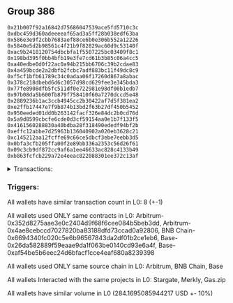 ## Group 386

```0x91bab6714580278c0b37abdb991648fb4495ddf9
0x21b007f92a16842d75686047539ace5fd5710c3c
0xdbc459d360adeeeeaf65ad3a5ff28b038edf63ba
0x586e3e9f2cbb7683aef88ce6b0e306b552a12226
0x5840e5d2b98561c4f21b9f82829ac60d9c53140f
0xac9b2418120754dbcbfa1f5507225bc03409f8c1
0x198bd395f0bb4bfb19e3fe7cd61b3b85c06a4cc5
0xa40edbe0d0f22ac0a94b215bb6706c39b2cdae83
0x4a459bcde2a2dbfb2fcbc7adf883bc11f49dc8c9
0xf5cf1bfb61789c34c0adaa06f17260d867a8abac
0x378c218dbebd6d6c3057d98cd629fee3e345bda3
0x77fe8908dfb5fc511df0e722981e98df00b1edb7
0x97b08da5b600fb879f758410f60a7270dccd5e48
0x2889236b1ac3ccb4945cc2b30422af7d5f381ea2
0xe2ffb17447e7f9b874b13bd2f63b27df450b5452
0x950eeded01dd0b263142facf326e84dc2b0cd76d
0x5a9d8599cbcfe6cde0d3cf59154aa0e1b7f133f5
0x4161560288830a40bdba28f318490ededf94bf2b
0xeffc12abbe7d25963b136040902a020eb3628c21
0xc145212aa12fcffe69c66ce5dbcf3ebe7eebb3d5
0x0bfa3cfb205ffa00f2e89bb336a2353c56d26f61
0x09c3cb9df872cc9af6a1ee46633ac828c4133b49
0xb863fcfcb229a72e4eeac822088301ee372c13af
```
<details>
<summary>Transactions:</summary>

Hashes: 

Wallet: 0x91bab6714580278c0b37abdb991648fb4495ddf9

       Hash: 0x58832a56ce68f852b25e17a4b8466b9feb8853e51accc1f6e67523d8e5a4e85b
         - source chain: Arbitrum
         - destination chain: Base
         - project: Stargate
         - contract: 0x352d8275aae3e0c2404d9f68f6cee084b5beb3dd
         - value USD: 31.249923883
       Hash: 0xae174502614528297550e8f524f02d7b73c3278237a2f92cd999cd95b5bb6da6
         - source chain: Arbitrum
         - destination chain: Aptos
         - project: Merkly
         - contract: 0x4ae8cebccd7027820ba83188dfd73ccad0a92806
       Hash: 0xdb9c2a4eba66384ce4ea30b7696145de92006ead72d2ec14da8b69c4d6feb47e
         - source chain: Arbitrum
         - destination chain: BNB Chain
         - project: Stargate
         - contract: 0x352d8275aae3e0c2404d9f68f6cee084b5beb3dd
         - value USD: 19.173250862
       Hash: 0xa9f2210dbc1980b4c963022a56c65f724d903611b06e5a70ab304b52ab7e3008
         - source chain: BNB Chain
         - destination chain: Arbitrum
         - project: Stargate
         - contract: 0x6694340fc020c5e6b96567843da2df01b2ce1eb6
         - value USD: 15.626566753
       Hash: 0xdb842c9bb0669633385c3cb3fc62efa8e4f76633979aeafaa957084629202cd8
         - source chain: Base
         - destination chain: Metis
         - project: Gas.zip
         - contract: 0x26da582889f59eaae9da1f063be0140cd93e6a4f
         - value USD: 3.555968317e-06
       Hash: 0xd5e5b45b784544cb6d2bb7a3ba1a61a9dc49f9d4df29d74eaf6258cd935adaef
         - source chain: Base
         - destination chain: Optimism
         - project: Stargate
         - contract: 0xaf54be5b6eec24d6bfacf1cce4eaf680a8239398
         - value USD: 175.361786083
       Hash: 0x00294712e4bf651fb8e04e67f9443048f503415f634b7683d310d8dd33b5d402
         - source chain: Base
         - destination chain: Zora
         - project: Gas.zip
         - contract: 0x26da582889f59eaae9da1f063be0140cd93e6a4f
         - value USD: 9.977545339e-05
       Hash: 0xb73bac9e0ea9c1938ab65ced3d351991b3e8aab52572219606759ecc12850196
         - source chain: Base
         - destination chain: Optimism
         - project: Stargate
         - contract: 0xaf54be5b6eec24d6bfacf1cce4eaf680a8239398
         - value USD: 42.757877682
Wallet: 0x21b007f92a16842d75686047539ace5fd5710c3c

       Hash:0x9eb78f16685fd05f9f7cdf052c1b6d231d5d516411c367daab200b234607971d
         - source chain: Arbitrum
         - destination chain: Base
         - project: Stargate
         - contract: 0x352d8275aae3e0c2404d9f68f6cee084b5beb3dd
         - value USD: 30.97131842
       Hash:0xe1361306d6d1d9eaceceec3379e8f2a2aac6f642ec192f312128d437b4e38fec
         - source chain: Arbitrum
         - destination chain: Aptos
         - project: Merkly
         - contract: 0x4ae8cebccd7027820ba83188dfd73ccad0a92806
       Hash:0xd3f827a56b98992a686db89ec2022c35c346bda2be01c06cdd523c3e8378f3ff
         - source chain: Arbitrum
         - destination chain: BNB Chain
         - project: Stargate
         - contract: 0x352d8275aae3e0c2404d9f68f6cee084b5beb3dd
         - value USD: 19.583712745
       Hash:0x03e423ca8355bace59a3f83cb89e2d067e61a4a30f67739c39183617d4cfd85e
         - source chain: BNB Chain
         - destination chain: Arbitrum
         - project: Stargate
         - contract: 0x6694340fc020c5e6b96567843da2df01b2ce1eb6
         - value USD: 15.876352649
       Hash:0xd028ab08ade9c8d857020b031393f448212b73b44c0f2ee5c3300481b220a286
         - source chain: Base
         - destination chain: Arbitrum
         - project: Gas.zip
         - contract: 0x26da582889f59eaae9da1f063be0140cd93e6a4f
         - value USD: 0.0001526049775
       Hash:0xf7d5583f2cd41d47ff47faac3f011b45efc82af767f8762b36c8609f0fec6a41
         - source chain: Base
         - destination chain: Optimism
         - project: Stargate
         - contract: 0xaf54be5b6eec24d6bfacf1cce4eaf680a8239398
         - value USD: 174.096521757
       Hash:0xf6ba23680545dddac16b1e8fe5ec2f7eb5e19afade6dd44030edcb995050bc4d
         - source chain: Base
         - destination chain: Linea
         - project: Gas.zip
         - contract: 0x26da582889f59eaae9da1f063be0140cd93e6a4f
         - value USD: 0.0001556898853
       Hash:0xf2fabbaaf923c230a0c9767030ab5929c3c57d8e4ddfbe705a715bd275683c57
         - source chain: Base
         - destination chain: Optimism
         - project: Stargate
         - contract: 0xaf54be5b6eec24d6bfacf1cce4eaf680a8239398
         - value USD: 49.613028361
Wallet: 0xdbc459d360adeeeeaf65ad3a5ff28b038edf63ba

       Hash:0x58622c4ab77f23c1db26b30b9802970a6899dd61de767fa5ab44631028cb5f33
         - source chain: Arbitrum
         - destination chain: Base
         - project: Stargate
         - contract: 0x352d8275aae3e0c2404d9f68f6cee084b5beb3dd
         - value USD: 32.318728746
       Hash:0xec16c1f67d26983c6214c6d94a7d51586f39966d6b41bac8d70a06e55d6dd657
         - source chain: Arbitrum
         - destination chain: Aptos
         - project: Merkly
         - contract: 0x4ae8cebccd7027820ba83188dfd73ccad0a92806
       Hash:0xff1b01cc341074b28c0b216709a4a4b0845bf8dc4b3896f685601b9ef3efc7b2
         - source chain: Arbitrum
         - destination chain: BNB Chain
         - project: Stargate
         - contract: 0x352d8275aae3e0c2404d9f68f6cee084b5beb3dd
         - value USD: 20.399239841
       Hash:0x7f17cffa61e523b594edec3a91e436aa450e814d7e838f4f832730ffea2e3021
         - source chain: BNB Chain
         - destination chain: Arbitrum
         - project: Stargate
         - contract: 0x6694340fc020c5e6b96567843da2df01b2ce1eb6
         - value USD: 16.628328465
       Hash:0xe1ce0686f827cdd89d4d2bcc82547cc49c099252e2e365160caf21d27af2c608
         - source chain: Base
         - destination chain: Arbitrum
         - project: Gas.zip
         - contract: 0x26da582889f59eaae9da1f063be0140cd93e6a4f
         - value USD: 0.0001598390735
       Hash:0xee723c48ef13a6ae32f7ab186e25a7888a62a7ae5a7939584073ef72ab3462dc
         - source chain: Base
         - destination chain: Optimism
         - project: Stargate
         - contract: 0xaf54be5b6eec24d6bfacf1cce4eaf680a8239398
         - value USD: 166.327751253
       Hash:0xf076651825c1af7c2ca4363896c6daac9256e8b799922f04c8e255a03b5c36af
         - source chain: Base
         - destination chain: Base
         - project: Gas.zip
         - contract: 0x26da582889f59eaae9da1f063be0140cd93e6a4f
         - value USD: 0.0001143231942
       Hash:0x50e76e89bde09695ee1fc511d50de48a80213f3838ca3357ffb09f5b4c636ce4
         - source chain: Base
         - destination chain: Optimism
         - project: Stargate
         - contract: 0xaf54be5b6eec24d6bfacf1cce4eaf680a8239398
         - value USD: 58.255072831
Wallet: 0x586e3e9f2cbb7683aef88ce6b0e306b552a12226

       Hash:0x9e9f35f7c3ed98380ccbabb5ce983aba4528574324f67aba8df6149f618629fa
         - source chain: Arbitrum
         - destination chain: Base
         - project: Stargate
         - contract: 0x352d8275aae3e0c2404d9f68f6cee084b5beb3dd
         - value USD: 31.985359322
       Hash:0xef12570c622d82a2901e34d5e42bd76bfb80f742da1938b25520c94b1c952bbe
         - source chain: Arbitrum
         - destination chain: Aptos
         - project: Merkly
         - contract: 0x4ae8cebccd7027820ba83188dfd73ccad0a92806
       Hash:0x026246235f175d64813653a3e1920563b64c2d97756c343ae2524e179cd33727
         - source chain: Arbitrum
         - destination chain: BNB Chain
         - project: Stargate
         - contract: 0x352d8275aae3e0c2404d9f68f6cee084b5beb3dd
         - value USD: 18.135958213
       Hash:0x93291c8d2b8831207cc00a15afb2690f7aca1d86afe81b07354d8a7ec8a4fd37
         - source chain: BNB Chain
         - destination chain: Arbitrum
         - project: Stargate
         - contract: 0x6694340fc020c5e6b96567843da2df01b2ce1eb6
         - value USD: 14.487244972
       Hash:0x7065635c968516f79698a9cab21b50530e8c838fc7eb0264a9a857c561501742
         - source chain: Base
         - destination chain: Zora
         - project: Gas.zip
         - contract: 0x26da582889f59eaae9da1f063be0140cd93e6a4f
         - value USD: 2.785181381e-05
       Hash:0xcd3e2239a585d94c44795cf0bf1dcad69409737fa910037b9c3b4bdc47d819ed
         - source chain: Base
         - destination chain: Optimism
         - project: Stargate
         - contract: 0xaf54be5b6eec24d6bfacf1cce4eaf680a8239398
         - value USD: 171.766179748
       Hash:0x86531a15ae9068e0a72b5622286f6cb8a378600a566aef24565e127d4716f109
         - source chain: Base
         - destination chain: Kava
         - project: Gas.zip
         - contract: 0x26da582889f59eaae9da1f063be0140cd93e6a4f
         - value USD: 2.212988718e-08
       Hash:0x4323d48d3d2befe5c4f1030f93b80cc3110b64f85aa8248b52322da55adf7e0d
         - source chain: Base
         - destination chain: Optimism
         - project: Stargate
         - contract: 0xaf54be5b6eec24d6bfacf1cce4eaf680a8239398
         - value USD: 46.262560527
Wallet: 0x5840e5d2b98561c4f21b9f82829ac60d9c53140f

       Hash:0x0efe9559ec1fc733ba70bd185af4b76d6b28cd6117400df90a0acf6a0377eb35
         - source chain: Arbitrum
         - destination chain: Base
         - project: Stargate
         - contract: 0x352d8275aae3e0c2404d9f68f6cee084b5beb3dd
         - value USD: 30.712114912
       Hash:0x59553f662dac2f16eccd21df57f37c1f9a9f3c8de742936d39c7b99c047520e6
         - source chain: Arbitrum
         - destination chain: Aptos
         - project: Merkly
         - contract: 0x4ae8cebccd7027820ba83188dfd73ccad0a92806
       Hash:0x60cd09f8531902832def5d456e625cfb35d38c21cdd421a96d6f8d8f1b6d77a6
         - source chain: Arbitrum
         - destination chain: BNB Chain
         - project: Stargate
         - contract: 0x352d8275aae3e0c2404d9f68f6cee084b5beb3dd
         - value USD: 16.100315952
       Hash:0x50f6f5753e3744e9f927855d702176e5e765b49b36475e605e22042679d8af3e
         - source chain: BNB Chain
         - destination chain: Arbitrum
         - project: Stargate
         - contract: 0x6694340fc020c5e6b96567843da2df01b2ce1eb6
         - value USD: 12.587402036
       Hash:0x9de3f9428bf8fc4af45ba0135cff0f8dd995c672afba1a0f96705b856b4ee5e6
         - source chain: Base
         - destination chain: Metis
         - project: Gas.zip
         - contract: 0x26da582889f59eaae9da1f063be0140cd93e6a4f
         - value USD: 3.305102174e-06
       Hash:0xd8887b7f22bf1213aaa889e93f47e91e3f1e789397726bbcd375de5dfe061f97
         - source chain: Base
         - destination chain: Optimism
         - project: Stargate
         - contract: 0xaf54be5b6eec24d6bfacf1cce4eaf680a8239398
         - value USD: 183.241350868
       Hash:0xdbd298604fd562417aefac5f695b145ff07c9e9a25354241cb37bc97c5e9254e
         - source chain: Base
         - destination chain: Base
         - project: Gas.zip
         - contract: 0x26da582889f59eaae9da1f063be0140cd93e6a4f
         - value USD: 0.0001403969051
       Hash:0xb2c97f95a669a259985c3dc314a008c81a4b6fd7a2703237ee54124abb2c917a
         - source chain: Base
         - destination chain: Optimism
         - project: Stargate
         - contract: 0xaf54be5b6eec24d6bfacf1cce4eaf680a8239398
         - value USD: 46.297737194
Wallet: 0xac9b2418120754dbcbfa1f5507225bc03409f8c1

       Hash:0xba9bd6a9235e469041fc8ad3ce51fc1fb3839443e64f43c2125fc95b1ca956ad
         - source chain: Arbitrum
         - destination chain: Base
         - project: Stargate
         - contract: 0x352d8275aae3e0c2404d9f68f6cee084b5beb3dd
         - value USD: 32.603628645
       Hash:0x0ab41500af56131d1741fb22c82199b9eaa0577e122ef155ab101153749d9b2d
         - source chain: Arbitrum
         - destination chain: Aptos
         - project: Merkly
         - contract: 0x4ae8cebccd7027820ba83188dfd73ccad0a92806
       Hash:0x518f0381dfe37d83eb5265c3f6f248b9f9c11fe960bf56ec9722646bfd2c4989
         - source chain: Arbitrum
         - destination chain: BNB Chain
         - project: Stargate
         - contract: 0x352d8275aae3e0c2404d9f68f6cee084b5beb3dd
         - value USD: 18.023014299
       Hash:0x063eedb000b096e75d2e15e48f5a49103e7cb447a8e16501caa8b5ad3c93f286
         - source chain: BNB Chain
         - destination chain: Arbitrum
         - project: Stargate
         - contract: 0x6694340fc020c5e6b96567843da2df01b2ce1eb6
         - value USD: 14.420211801
       Hash:0x314076d64bd550b2e8d3b21a9643faec90f4fb4f542f2a9870290712186015c2
         - source chain: Base
         - destination chain: Zora
         - project: Gas.zip
         - contract: 0x26da582889f59eaae9da1f063be0140cd93e6a4f
         - value USD: 0.000132382078
       Hash:0x9696b205642c6c58ee07df500a179c0d9d1f0e691e9fd653aed4045baaa96d8d
         - source chain: Base
         - destination chain: Optimism
         - project: Stargate
         - contract: 0xaf54be5b6eec24d6bfacf1cce4eaf680a8239398
         - value USD: 173.799500322
       Hash:0x3ba0baeaebcfb975ce28c07d2a3760aefc764184a65ac999223116db1de68cce
         - source chain: Base
         - destination chain: Zora
         - project: Gas.zip
         - contract: 0x26da582889f59eaae9da1f063be0140cd93e6a4f
         - value USD: 0.0001647395998
       Hash:0x9b0d5a3979cef691dc99b705c109741b7619c6e70c6b41432e6ba8ef0b2017f0
         - source chain: Base
         - destination chain: Optimism
         - project: Stargate
         - contract: 0xaf54be5b6eec24d6bfacf1cce4eaf680a8239398
         - value USD: 49.613740542
Wallet: 0x198bd395f0bb4bfb19e3fe7cd61b3b85c06a4cc5

       Hash:0xa0241fdb6d01a99a09cddac4cd2cdb0be17a85d9c54d5ca11f5ea3bb868974b1
         - source chain: Arbitrum
         - destination chain: Base
         - project: Stargate
         - contract: 0x352d8275aae3e0c2404d9f68f6cee084b5beb3dd
         - value USD: 31.102676488
       Hash:0xba16ffd528108fa45bd2d382a44b82f6efb2b61757f9dd586bf341dd74a0b6ed
         - source chain: Arbitrum
         - destination chain: Aptos
         - project: Merkly
         - contract: 0x4ae8cebccd7027820ba83188dfd73ccad0a92806
       Hash:0x10ae87050a915f11cdd8f3f2cef0cbc681dbf48f6b23a1e700f587a0cb9bb82e
         - source chain: Arbitrum
         - destination chain: BNB Chain
         - project: Stargate
         - contract: 0x352d8275aae3e0c2404d9f68f6cee084b5beb3dd
         - value USD: 14.165775944
       Hash:0xab7126a376cd0d3276cebecb1eb3b846e45ffd819b40c7baa93add93e48bbfde
         - source chain: BNB Chain
         - destination chain: Arbitrum
         - project: Stargate
         - contract: 0x6694340fc020c5e6b96567843da2df01b2ce1eb6
         - value USD: 10.814627203
       Hash:0x38e51d65b8e145fe5eb6f3173d3b48c9106afe38358d61deb51b13445d36646b
         - source chain: Base
         - destination chain: Linea
         - project: Gas.zip
         - contract: 0x26da582889f59eaae9da1f063be0140cd93e6a4f
         - value USD: 0.000129287432
       Hash:0x342f7c76839eb7c76b00aa3d21ee27e204bb23a24986381d20bb549b982536cb
         - source chain: Base
         - destination chain: Optimism
         - project: Stargate
         - contract: 0xaf54be5b6eec24d6bfacf1cce4eaf680a8239398
         - value USD: 173.980886617
       Hash:0x5d79ec57dab65b891b5d30045885b8b4bf5ed24b862bdf31fd1e4b4f2a08bccd
         - source chain: Base
         - destination chain: Zora
         - project: Gas.zip
         - contract: 0x26da582889f59eaae9da1f063be0140cd93e6a4f
         - value USD: 8.888586926e-05
       Hash:0x7543a808be4ef79cba2a60b1969475b6b5cba5b07a00e91d9216f11a3c49b6dc
         - source chain: Base
         - destination chain: Optimism
         - project: Stargate
         - contract: 0xaf54be5b6eec24d6bfacf1cce4eaf680a8239398
         - value USD: 49.747423093
Wallet: 0xa40edbe0d0f22ac0a94b215bb6706c39b2cdae83

       Hash:0x8dabbb2eff0e5020a6da36dbd388e5f1bea5bbf23bd0bc947dd9516c540bf36b
         - source chain: Arbitrum
         - destination chain: Base
         - project: Stargate
         - contract: 0x352d8275aae3e0c2404d9f68f6cee084b5beb3dd
         - value USD: 32.699907602
       Hash:0xc3a7d4475681e5a68295610022eac81825a135ff6625c855b26ff94dd42e2b30
         - source chain: Arbitrum
         - destination chain: Aptos
         - project: Merkly
         - contract: 0x4ae8cebccd7027820ba83188dfd73ccad0a92806
       Hash:0x850ebfe1751da785ad0c037e5349ba1d4691094e57780ec4399e554c29c80766
         - source chain: Arbitrum
         - destination chain: BNB Chain
         - project: Stargate
         - contract: 0x352d8275aae3e0c2404d9f68f6cee084b5beb3dd
         - value USD: 20.597171026
       Hash:0x6a54a9e0c11d1032abe477b2c881bfa1c599e3a58ab4e11380033087f668558a
         - source chain: BNB Chain
         - destination chain: Base
         - project: Stargate
         - contract: 0x6694340fc020c5e6b96567843da2df01b2ce1eb6
         - value USD: 17.024037629
       Hash:0x3bc7e93ee7884bb35282617e161f2efc23a90374311b02eedac806f2554c0165
         - source chain: Base
         - destination chain: Linea
         - project: Gas.zip
         - contract: 0x26da582889f59eaae9da1f063be0140cd93e6a4f
         - value USD: 8.368709283e-05
       Hash:0x5a198c365daae4006dd86bdb614fc67eeecf47e177c5794771babbfb1661a620
         - source chain: Base
         - destination chain: Optimism
         - project: Stargate
         - contract: 0xaf54be5b6eec24d6bfacf1cce4eaf680a8239398
         - value USD: 169.503591877
       Hash:0x17230d335d189158e21d6d0f0bb312dd08debb07b90e2be1217b07d7dd9ffc50
         - source chain: Base
         - destination chain: Base
         - project: Gas.zip
         - contract: 0x26da582889f59eaae9da1f063be0140cd93e6a4f
         - value USD: 0.0001420168964
       Hash:0x168d9d17b0b0da4bdf1e988743d4937f647020b81e61c605e8dabbf378a8c4a1
         - source chain: Base
         - destination chain: Optimism
         - project: Stargate
         - contract: 0xaf54be5b6eec24d6bfacf1cce4eaf680a8239398
         - value USD: 49.659499333
Wallet: 0x4a459bcde2a2dbfb2fcbc7adf883bc11f49dc8c9

       Hash:0x0309d33a015eb64494a0a211848370e94f01f574d3be8e87f2b80aa4b5691889
         - source chain: Arbitrum
         - destination chain: Base
         - project: Stargate
         - contract: 0x352d8275aae3e0c2404d9f68f6cee084b5beb3dd
         - value USD: 32.402725299
       Hash:0x6e4306c664396e8dda9687b59919b522ca46a2cefb14d9e3c96c4aa791fbf598
         - source chain: Arbitrum
         - destination chain: Aptos
         - project: Merkly
         - contract: 0x4ae8cebccd7027820ba83188dfd73ccad0a92806
       Hash:0xdb5cafa2a88e4047186b0947188bfe1339c19244f892d0f26396f29ed809a757
         - source chain: Arbitrum
         - destination chain: BNB Chain
         - project: Stargate
         - contract: 0x352d8275aae3e0c2404d9f68f6cee084b5beb3dd
         - value USD: 13.898112204
       Hash:0x10cedec5f24ce746ec2a380b5ed0229400f1c8aea6eafb67eb5f13d38ecf6b5d
         - source chain: BNB Chain
         - destination chain: Arbitrum
         - project: Stargate
         - contract: 0x6694340fc020c5e6b96567843da2df01b2ce1eb6
         - value USD: 10.547450235
       Hash:0x4849c75bc93c30fb7fda8822ca772339354a9eb108e58054995e52dac21f7d65
         - source chain: Base
         - destination chain: Scroll
         - project: Gas.zip
         - contract: 0x26da582889f59eaae9da1f063be0140cd93e6a4f
         - value USD: 0.0001557128694
       Hash:0xda661bdb405a9ba1d11f865bcbf524bb35a5b35271b526649ad2bdc3ecfdb637
         - source chain: Base
         - destination chain: Optimism
         - project: Stargate
         - contract: 0xaf54be5b6eec24d6bfacf1cce4eaf680a8239398
         - value USD: 167.645545328
       Hash:0x799085beaa192a64b50f7182ce4087e8caf83ada8c530363ddc7bd49140696c7
         - source chain: Base
         - destination chain: Kava
         - project: Gas.zip
         - contract: 0x26da582889f59eaae9da1f063be0140cd93e6a4f
         - value USD: 4.872095471e-09
       Hash:0x81deb91a9851eb22f009ec3f97159bd579688adafe2213d0511c88e1ebeb9640
         - source chain: Base
         - destination chain: Optimism
         - project: Stargate
         - contract: 0xaf54be5b6eec24d6bfacf1cce4eaf680a8239398
         - value USD: 42.402243755
Wallet: 0xf5cf1bfb61789c34c0adaa06f17260d867a8abac

       Hash:0xff198c6b55e6e61fe9d4124ef224a0bd0311cedcc5592636d3f0cb2ef8e8deeb
         - source chain: Arbitrum
         - destination chain: Base
         - project: Stargate
         - contract: 0x352d8275aae3e0c2404d9f68f6cee084b5beb3dd
         - value USD: 31.423009118
       Hash:0x6f10c09f6e4efb96aeba4e35d2dfe1464bcd7c3178981344737711b419895e40
         - source chain: Arbitrum
         - destination chain: Aptos
         - project: Merkly
         - contract: 0x4ae8cebccd7027820ba83188dfd73ccad0a92806
       Hash:0xb3734d82046968491c373f84b2b27d55ae82f7d566df225df42970e48dc520c2
         - source chain: Arbitrum
         - destination chain: BNB Chain
         - project: Stargate
         - contract: 0x352d8275aae3e0c2404d9f68f6cee084b5beb3dd
         - value USD: 15.118143342
       Hash:0x6633788c22ef4e0b7be132c93ed282c48128f209b6a090bfcb7a3568844ce37e
         - source chain: BNB Chain
         - destination chain: Arbitrum
         - project: Stargate
         - contract: 0x6694340fc020c5e6b96567843da2df01b2ce1eb6
         - value USD: 11.762174394
       Hash:0xc72bb45bc497fd29bf911408c3bb1fe768f274911f0a85b98b06c6e47f8fe05d
         - source chain: Base
         - destination chain: Kava
         - project: Gas.zip
         - contract: 0x26da582889f59eaae9da1f063be0140cd93e6a4f
         - value USD: 2.200362338e-08
       Hash:0xa250b4904b71110fafd3a9289884f323a79f62627bb5b478255c7ede2d0a4fec
         - source chain: Base
         - destination chain: Optimism
         - project: Stargate
         - contract: 0xaf54be5b6eec24d6bfacf1cce4eaf680a8239398
         - value USD: 177.662166426
       Hash:0x06dc9af3d0fbb62c3c1cd4c11efb99e9be80e4df2f924e00e59cfa20d53ee59c
         - source chain: Base
         - destination chain: Linea
         - project: Gas.zip
         - contract: 0x26da582889f59eaae9da1f063be0140cd93e6a4f
         - value USD: 6.512925175e-05
       Hash:0x8ca3bc08c4bb9c93ed34aa0043c345d6a473556d63b71834d08c52c51cccb0fc
         - source chain: Base
         - destination chain: Optimism
         - project: Stargate
         - contract: 0xaf54be5b6eec24d6bfacf1cce4eaf680a8239398
         - value USD: 47.432988924
Wallet: 0x378c218dbebd6d6c3057d98cd629fee3e345bda3

       Hash:0xb9c3a5a1924efd9aaeced59679f742582d99e85c7cd2b09165e3d81ab6626c10
         - source chain: Arbitrum
         - destination chain: Base
         - project: Stargate
         - contract: 0x352d8275aae3e0c2404d9f68f6cee084b5beb3dd
         - value USD: 31.97510434
       Hash:0x5d2faae81550a99999bfd90c3de214d0c99ca2b6025d1df44301e9d319053a60
         - source chain: Arbitrum
         - destination chain: Aptos
         - project: Merkly
         - contract: 0x4ae8cebccd7027820ba83188dfd73ccad0a92806
       Hash:0xc7b16e8cbb9e7b2efdb8f90ba4ce86a9bd738f1c0367c865ece70edbf8d26593
         - source chain: Arbitrum
         - destination chain: BNB Chain
         - project: Stargate
         - contract: 0x352d8275aae3e0c2404d9f68f6cee084b5beb3dd
         - value USD: 16.77781138
       Hash:0x06845ab5f3cf1807aa671ff52547ee81afe97db2b130fb2367074c2a6c4b0a9f
         - source chain: BNB Chain
         - destination chain: Arbitrum
         - project: Stargate
         - contract: 0x6694340fc020c5e6b96567843da2df01b2ce1eb6
         - value USD: 13.46003816
       Hash:0xa096929d77416c62698f41e6a800b456bcaeb2fc53105865c1322f77e722376c
         - source chain: Base
         - destination chain: Metis
         - project: Gas.zip
         - contract: 0x26da582889f59eaae9da1f063be0140cd93e6a4f
         - value USD: 4.48722204e-06
       Hash:0xaa3ea6d5fb32c0e0bccd6acd96c0d37bbbb51741a5ef06219cec21c7e5d79bff
         - source chain: Base
         - destination chain: Optimism
         - project: Stargate
         - contract: 0xaf54be5b6eec24d6bfacf1cce4eaf680a8239398
         - value USD: 183.756698409
       Hash:0x383b1b0b252d4d60878db2a1e95ab7f42f82f549cbe790561ca597626a977536
         - source chain: Base
         - destination chain: Linea
         - project: Gas.zip
         - contract: 0x26da582889f59eaae9da1f063be0140cd93e6a4f
         - value USD: 2.607371095e-05
       Hash:0x6fb69d9f62fece2051e5845507070786bfdb3622287844436a00a0c2f0c474ef
         - source chain: Base
         - destination chain: Optimism
         - project: Stargate
         - contract: 0xaf54be5b6eec24d6bfacf1cce4eaf680a8239398
         - value USD: 47.519177896
Wallet: 0x77fe8908dfb5fc511df0e722981e98df00b1edb7

       Hash:0x6b53b842465a612de7b224e4a92ab0175374567d601d02de6f8f6b3c17b72cdc
         - source chain: Arbitrum
         - destination chain: Base
         - project: Stargate
         - contract: 0x352d8275aae3e0c2404d9f68f6cee084b5beb3dd
         - value USD: 32.097221136
       Hash:0x243d19a666ec5f179236db236054e625db00213a64cbea88fab2b5b63efe364a
         - source chain: Arbitrum
         - destination chain: Aptos
         - project: Merkly
         - contract: 0x4ae8cebccd7027820ba83188dfd73ccad0a92806
       Hash:0x8b7fd25a1174987a2ccdeda69392e1ce880c0c5d8fefdd907dd0fbc357205c4f
         - source chain: Arbitrum
         - destination chain: BNB Chain
         - project: Stargate
         - contract: 0x352d8275aae3e0c2404d9f68f6cee084b5beb3dd
         - value USD: 18.86889778
       Hash:0xd60e19fa4bffdb394b56ff6aa86641bd0cdee30fd16c3257cb82bccae8829c18
         - source chain: BNB Chain
         - destination chain: Arbitrum
         - project: Stargate
         - contract: 0x6694340fc020c5e6b96567843da2df01b2ce1eb6
         - value USD: 15.526099502
       Hash:0x27c9c7b0710b7e4f04526f49011dfa6c89e0bcb31f341fb592698fb5d3012b74
         - source chain: Base
         - destination chain: Zora
         - project: Gas.zip
         - contract: 0x26da582889f59eaae9da1f063be0140cd93e6a4f
         - value USD: 4.435659236e-05
       Hash:0x140e0528a9768f034c44568e6a96027d1bf6cecda6bb232017f9f3f6e951a29f
         - source chain: Base
         - destination chain: Optimism
         - project: Stargate
         - contract: 0xaf54be5b6eec24d6bfacf1cce4eaf680a8239398
         - value USD: 174.016472903
       Hash:0x61813c462a3d8436e2e76e13902b80f64a19aa1929024b7d7832088f2ca2adea
         - source chain: Base
         - destination chain: Scroll
         - project: Gas.zip
         - contract: 0x26da582889f59eaae9da1f063be0140cd93e6a4f
         - value USD: 0.0001063005139
       Hash:0x86bb160970a9f29e4149eb5a2b55086891a4247cd59bf720769e42da3d7ddde7
         - source chain: Base
         - destination chain: Optimism
         - project: Stargate
         - contract: 0xaf54be5b6eec24d6bfacf1cce4eaf680a8239398
         - value USD: 50.426916435
Wallet: 0x97b08da5b600fb879f758410f60a7270dccd5e48

       Hash:0x205f7870ea9ec685d1fdb7039cdcce320b5abf63b7a803722d727a8a15c4401a
         - source chain: Arbitrum
         - destination chain: Base
         - project: Stargate
         - contract: 0x352d8275aae3e0c2404d9f68f6cee084b5beb3dd
         - value USD: 32.050142518
       Hash:0x004314aacfdc0d17206c075ee0bf2a38999294108c14db07145fb23b139cdb81
         - source chain: Arbitrum
         - destination chain: Aptos
         - project: Merkly
         - contract: 0x4ae8cebccd7027820ba83188dfd73ccad0a92806
       Hash:0x2827b405e79d13f414a2b6b77dac8cb174f0005fbd2e8533912ad18e3310294b
         - source chain: Arbitrum
         - destination chain: BNB Chain
         - project: Stargate
         - contract: 0x352d8275aae3e0c2404d9f68f6cee084b5beb3dd
         - value USD: 18.477686848
       Hash:0x67e1520ad1336d4609952be191417bce58d47065d4c3b3af4f1674bfd87014f1
         - source chain: BNB Chain
         - destination chain: Arbitrum
         - project: Stargate
         - contract: 0x6694340fc020c5e6b96567843da2df01b2ce1eb6
         - value USD: 15.042574608
       Hash:0x638dbf0c2916e4245e1450d07c3dc85976d9c3388602b8ded12209763b0375b4
         - source chain: Base
         - destination chain: Linea
         - project: Gas.zip
         - contract: 0x26da582889f59eaae9da1f063be0140cd93e6a4f
         - value USD: 0.0001014356182
       Hash:0xbf0cae746de0efe3f97b02ac73e1b8a27309de3ff6adcf9cf6b0fc4c57b91062
         - source chain: Base
         - destination chain: Optimism
         - project: Stargate
         - contract: 0xaf54be5b6eec24d6bfacf1cce4eaf680a8239398
         - value USD: 176.033587456
       Hash:0xc67f882b82114d99676a205d399a9492a3352fe7e9f5667263f7567d9aa4cb82
         - source chain: Base
         - destination chain: Arbitrum
         - project: Gas.zip
         - contract: 0x26da582889f59eaae9da1f063be0140cd93e6a4f
         - value USD: 1.90538657e-05
       Hash:0x48a1d364d4d3871900f184e19f0a8d72e33d8dc204afca53b76ef50564682a2e
         - source chain: Base
         - destination chain: Optimism
         - project: Stargate
         - contract: 0xaf54be5b6eec24d6bfacf1cce4eaf680a8239398
         - value USD: 49.931696981
Wallet: 0x2889236b1ac3ccb4945cc2b30422af7d5f381ea2

       Hash:0xfd2632744401834a3b2edc47a6df7c88c244e8a373561ba8200f5f44d1fec885
         - source chain: Arbitrum
         - destination chain: Base
         - project: Stargate
         - contract: 0x352d8275aae3e0c2404d9f68f6cee084b5beb3dd
         - value USD: 31.859140533
       Hash:0xcc77f9f895f69679d2a0210fd6e801d4c855eae6f8d79e30df38cec5fe35cdcb
         - source chain: Arbitrum
         - destination chain: Aptos
         - project: Merkly
         - contract: 0x4ae8cebccd7027820ba83188dfd73ccad0a92806
       Hash:0x2386ee03504bf98c73b58ce25f3d3506d73179e35b2d19d0f95db9731611723b
         - source chain: Arbitrum
         - destination chain: BNB Chain
         - project: Stargate
         - contract: 0x352d8275aae3e0c2404d9f68f6cee084b5beb3dd
         - value USD: 19.953953194
       Hash:0xcd8023df1fc98834585d9f1dd6e7709ab539cb8539781e9299316d5e94ba8f0c
         - source chain: BNB Chain
         - destination chain: Arbitrum
         - project: Stargate
         - contract: 0x6694340fc020c5e6b96567843da2df01b2ce1eb6
         - value USD: 16.602094831
       Hash:0x907fc548dc74f68eaea79a7691c8822af4db841c91e9835b372715e1386d0189
         - source chain: Base
         - destination chain: Zora
         - project: Gas.zip
         - contract: 0x26da582889f59eaae9da1f063be0140cd93e6a4f
         - value USD: 0.0001653163063
       Hash:0xf2f4a3339630f685e228a6563b0fc273c0012be2c7a0aab6c3b5582afad420ce
         - source chain: Base
         - destination chain: Optimism
         - project: Stargate
         - contract: 0xaf54be5b6eec24d6bfacf1cce4eaf680a8239398
         - value USD: 167.683410298
       Hash:0x11d9fc6ebb6a24f81528e96350eee933e893ed8d9a60bfaefded8be41a5923a0
         - source chain: Base
         - destination chain: Kava
         - project: Gas.zip
         - contract: 0x26da582889f59eaae9da1f063be0140cd93e6a4f
         - value USD: 1.517628132e-08
       Hash:0x789790beeb5b02a3d1d1a669a9f2bee64ea0ebd8fbb9cec1aa95984ec6d0550d
         - source chain: Base
         - destination chain: Optimism
         - project: Stargate
         - contract: 0xaf54be5b6eec24d6bfacf1cce4eaf680a8239398
         - value USD: 47.325236053
Wallet: 0xe2ffb17447e7f9b874b13bd2f63b27df450b5452

       Hash:0xbefe179fe3b88ff3922a3b10f01024caad144f385b6232ab623e17e590f10df6
         - source chain: Arbitrum
         - destination chain: Base
         - project: Stargate
         - contract: 0x352d8275aae3e0c2404d9f68f6cee084b5beb3dd
         - value USD: 32.392187421
       Hash:0xf01ecdf30efcd1312a0d4c6589fb9b63035c0f317f14e3f405814a5373b6d3c4
         - source chain: Arbitrum
         - destination chain: Aptos
         - project: Merkly
         - contract: 0x4ae8cebccd7027820ba83188dfd73ccad0a92806
       Hash:0x70f66562bc31512bd3bb81420ecb1116ac2364c5ce553df79ea5dc8bcbf79f7f
         - source chain: Arbitrum
         - destination chain: BNB Chain
         - project: Stargate
         - contract: 0x352d8275aae3e0c2404d9f68f6cee084b5beb3dd
         - value USD: 20.813888018
       Hash:0x2f16f76fd1e184e43639912c741f8020378da7156044e405c30d3341e4f26164
         - source chain: BNB Chain
         - destination chain: Arbitrum
         - project: Stargate
         - contract: 0x6694340fc020c5e6b96567843da2df01b2ce1eb6
         - value USD: 17.453554105
       Hash:0x621a71129b5e3ac93f23b35f2e215d848236d6be6d95bcf54e845906f00b916d
         - source chain: Base
         - destination chain: Zora
         - project: Gas.zip
         - contract: 0x26da582889f59eaae9da1f063be0140cd93e6a4f
         - value USD: 0.0001344481163
       Hash:0x8634e44b3eb3c3701fa0f4145f7a495d80344ad177dde652a48b0bad3e53ba45
         - source chain: Base
         - destination chain: Optimism
         - project: Stargate
         - contract: 0xaf54be5b6eec24d6bfacf1cce4eaf680a8239398
         - value USD: 165.805478792
       Hash:0x4d96aaa165c58991db989c83ea62fb27a709c2ec2146aa8cba98fab428fd4de3
         - source chain: Base
         - destination chain: Arbitrum
         - project: Gas.zip
         - contract: 0x26da582889f59eaae9da1f063be0140cd93e6a4f
         - value USD: 0.0001370045353
       Hash:0xc5be82f7e9b27c739be0dbf1bcd00f76a6925f82773754e69f7c444dd14995f4
         - source chain: Base
         - destination chain: Optimism
         - project: Stargate
         - contract: 0xaf54be5b6eec24d6bfacf1cce4eaf680a8239398
         - value USD: 53.334168814
Wallet: 0x950eeded01dd0b263142facf326e84dc2b0cd76d

       Hash:0xc70021c19165dd4fb327d774e073a9ce56d6460f6ad579f266599a5cb75fae7e
         - source chain: Arbitrum
         - destination chain: Base
         - project: Stargate
         - contract: 0x352d8275aae3e0c2404d9f68f6cee084b5beb3dd
         - value USD: 31.641250715
       Hash:0xee20ac46aa1242b6a7787a553d6c2ffab429603186053e8eda5c4ff2447c6f17
         - source chain: Arbitrum
         - destination chain: Aptos
         - project: Merkly
         - contract: 0x4ae8cebccd7027820ba83188dfd73ccad0a92806
       Hash:0xb302f29d98c5788965c9f9df28d29d189bde5dce4eb4728c3aece90202d52d11
         - source chain: Arbitrum
         - destination chain: BNB Chain
         - project: Stargate
         - contract: 0x352d8275aae3e0c2404d9f68f6cee084b5beb3dd
         - value USD: 18.746007792
       Hash:0xdc643f7d581c38c69a5b0d413fd0e41ec068cea60d13bb7d9c4a27c0ca9f72e6
         - source chain: BNB Chain
         - destination chain: Arbitrum
         - project: Stargate
         - contract: 0x6694340fc020c5e6b96567843da2df01b2ce1eb6
         - value USD: 15.488051025
       Hash:0x5550bd54678670176f00185aaab8339eeb777c0db011d61c146dd706f6b54600
         - source chain: Base
         - destination chain: Scroll
         - project: Gas.zip
         - contract: 0x26da582889f59eaae9da1f063be0140cd93e6a4f
         - value USD: 0.0001135263431
       Hash:0x9b938b0b945cdeeac585c3b46ce6181b4c6aef7805bfe43fa82044fe52d75039
         - source chain: Base
         - destination chain: Optimism
         - project: Stargate
         - contract: 0xaf54be5b6eec24d6bfacf1cce4eaf680a8239398
         - value USD: 165.929027535
       Hash:0xf9c6a0c0259a33783d03747b086276e1b1ba463c0b5f18332e973a40e3e20bab
         - source chain: Base
         - destination chain: Zora
         - project: Gas.zip
         - contract: 0x26da582889f59eaae9da1f063be0140cd93e6a4f
         - value USD: 0.0001613980258
       Hash:0x83edacefd49ab7a8f4153a8a8990f31350d841233b8a5f92c4a2434aa8195467
         - source chain: Base
         - destination chain: Optimism
         - project: Stargate
         - contract: 0xaf54be5b6eec24d6bfacf1cce4eaf680a8239398
         - value USD: 44.844098399
Wallet: 0x5a9d8599cbcfe6cde0d3cf59154aa0e1b7f133f5

       Hash:0xa031a39a35085057149540685a8bd220ef584b4fa4c7a638a7f87f4e2c5d78b4
         - source chain: Arbitrum
         - destination chain: Base
         - project: Stargate
         - contract: 0x352d8275aae3e0c2404d9f68f6cee084b5beb3dd
         - value USD: 32.449631414
       Hash:0xeabac926da0b3fedbe3a26e5d08efa69b839d9e5f4748db863dc48e05293c8c1
         - source chain: Arbitrum
         - destination chain: Aptos
         - project: Merkly
         - contract: 0x4ae8cebccd7027820ba83188dfd73ccad0a92806
       Hash:0x74e01793e13b181f4d20939897c5298ebdfeeabb4c90d80ecc378a65b3b04a5f
         - source chain: Arbitrum
         - destination chain: BNB Chain
         - project: Stargate
         - contract: 0x352d8275aae3e0c2404d9f68f6cee084b5beb3dd
         - value USD: 19.396896996
       Hash:0x5b0c0922f72e1d1c8e267808671d2ad5692714f31f8d657da3facb011285e743
         - source chain: BNB Chain
         - destination chain: Arbitrum
         - project: Stargate
         - contract: 0x6694340fc020c5e6b96567843da2df01b2ce1eb6
         - value USD: 16.073269031
       Hash:0x81f189881ff15bb95949549622903fcdb070eafdc150570e1bf2ca58adb180ea
         - source chain: Base
         - destination chain: Linea
         - project: Gas.zip
         - contract: 0x26da582889f59eaae9da1f063be0140cd93e6a4f
         - value USD: 0.0001186710415
       Hash:0x72880a84de329f2e8a5ad602c917d509f68b05dc95050ee2707ffe3b6db8845b
         - source chain: Base
         - destination chain: Optimism
         - project: Stargate
         - contract: 0xaf54be5b6eec24d6bfacf1cce4eaf680a8239398
         - value USD: 167.423245808
       Hash:0x97caf9da3d781e7c8fe5d1da4b30f7a7a90043c52297a0ccf9b4a6c1e64fdd53
         - source chain: Base
         - destination chain: Scroll
         - project: Gas.zip
         - contract: 0x26da582889f59eaae9da1f063be0140cd93e6a4f
         - value USD: 6.780122105e-05
       Hash:0x721bbe1313621e00da9a30e0631ab384d1bb6560acc7ef1664920cfa49909757
         - source chain: Base
         - destination chain: Optimism
         - project: Stargate
         - contract: 0xaf54be5b6eec24d6bfacf1cce4eaf680a8239398
         - value USD: 45.546902958
Wallet: 0x4161560288830a40bdba28f318490ededf94bf2b

       Hash:0x726d2ad7e34f80843a5ffa8ba583666cd3600497d17906896a66db77b507eca5
         - source chain: Arbitrum
         - destination chain: Base
         - project: Stargate
         - contract: 0x352d8275aae3e0c2404d9f68f6cee084b5beb3dd
         - value USD: 30.655696773
       Hash:0x4dea39e60818d423c4d071f7cbbd3f8efd3d50cb4b931cb3bff6a637bca98187
         - source chain: Arbitrum
         - destination chain: Aptos
         - project: Merkly
         - contract: 0x4ae8cebccd7027820ba83188dfd73ccad0a92806
       Hash:0xd09d7694dc37e5b511ed38fd344c6790c9f555d53eb895dfc41e574796e68454
         - source chain: Arbitrum
         - destination chain: BNB Chain
         - project: Stargate
         - contract: 0x352d8275aae3e0c2404d9f68f6cee084b5beb3dd
         - value USD: 17.660866352
       Hash:0xd1681a0fb0272b6dc6d136552fc59bb62262a2eaf40fad05fa3221aefbbda953
         - source chain: BNB Chain
         - destination chain: Arbitrum
         - project: Stargate
         - contract: 0x6694340fc020c5e6b96567843da2df01b2ce1eb6
         - value USD: 14.499928465
       Hash:0x0818e74906c5ad85b87e70bf1057a8b86a5fbfceeab8de1a537ae6645266e01a
         - source chain: Base
         - destination chain: Base
         - project: Gas.zip
         - contract: 0x26da582889f59eaae9da1f063be0140cd93e6a4f
         - value USD: 0.0001272455387
       Hash:0x9512198328af31d32be495d6c05748d930ad6cf62bf1beebd4f47405ab343396
         - source chain: Base
         - destination chain: Optimism
         - project: Stargate
         - contract: 0xaf54be5b6eec24d6bfacf1cce4eaf680a8239398
         - value USD: 180.788162371
       Hash:0xd5d986e036d09750a904993ba6e57ae640ad316824be1c19511e05b247ad4d1e
         - source chain: Base
         - destination chain: Kava
         - project: Gas.zip
         - contract: 0x26da582889f59eaae9da1f063be0140cd93e6a4f
         - value USD: 1.067960537e-08
       Hash:0x9d8c6d1fbfc0b00019f2d0eefb90b927cb1b858bf693fa8bcdf16688a1026756
         - source chain: Base
         - destination chain: Optimism
         - project: Stargate
         - contract: 0xaf54be5b6eec24d6bfacf1cce4eaf680a8239398
         - value USD: 41.860968646
Wallet: 0xeffc12abbe7d25963b136040902a020eb3628c21

       Hash:0x57c09d0995908092e50274fc23c5c08c18a40896bc3ed187f40c5ed10cecc3e0
         - source chain: Arbitrum
         - destination chain: Base
         - project: Stargate
         - contract: 0x352d8275aae3e0c2404d9f68f6cee084b5beb3dd
         - value USD: 30.768509314
       Hash:0x1e6ec08441e6878eb26ff636c724dd9a4484ddc4ab80d89d05013bad9c5681b4
         - source chain: Arbitrum
         - destination chain: Aptos
         - project: Merkly
         - contract: 0x4ae8cebccd7027820ba83188dfd73ccad0a92806
       Hash:0x902731923e57258d1dda66824faa7ee2c86485f96cc3c998ad15094f2ca936f8
         - source chain: Arbitrum
         - destination chain: BNB Chain
         - project: Stargate
         - contract: 0x352d8275aae3e0c2404d9f68f6cee084b5beb3dd
         - value USD: 17.893983413
       Hash:0x9fd104f5b9613eb14fb7a529ee900b87e1f4c9e51641a9b998cebe77f591c3f7
         - source chain: BNB Chain
         - destination chain: Arbitrum
         - project: Stargate
         - contract: 0x6694340fc020c5e6b96567843da2df01b2ce1eb6
         - value USD: 14.686954445
       Hash:0x5430e07d9fe54f030a8cd148ab40ab8cac2cb978716195a4bd1b14cb98baccbe
         - source chain: Base
         - destination chain: Scroll
         - project: Gas.zip
         - contract: 0x26da582889f59eaae9da1f063be0140cd93e6a4f
         - value USD: 7.021761554e-05
       Hash:0x6e05f40e69682316fe127ba568b197bb29c2c5f3ebd3faffd07b37a746a7846d
         - source chain: Base
         - destination chain: Optimism
         - project: Stargate
         - contract: 0xaf54be5b6eec24d6bfacf1cce4eaf680a8239398
         - value USD: 170.571990546
       Hash:0x88494539e98f5acdf504cf2d034f52b700eaeb3ae4e79d5c35b264eaf35b8758
         - source chain: Base
         - destination chain: Base
         - project: Gas.zip
         - contract: 0x26da582889f59eaae9da1f063be0140cd93e6a4f
         - value USD: 6.980519803e-05
       Hash:0x58492c5f70a0dc047547ab672100afca5880919c406da52dbc81158cbe46536b
         - source chain: Base
         - destination chain: Optimism
         - project: Stargate
         - contract: 0xaf54be5b6eec24d6bfacf1cce4eaf680a8239398
         - value USD: 56.271638166
Wallet: 0xc145212aa12fcffe69c66ce5dbcf3ebe7eebb3d5

       Hash:0xc03913cf425f2c67a193cb4d87dc331e1ac27bdf40974798bd4bb31bb4ac0d21
         - source chain: Arbitrum
         - destination chain: Base
         - project: Stargate
         - contract: 0x352d8275aae3e0c2404d9f68f6cee084b5beb3dd
         - value USD: 31.491099141
       Hash:0x2764691e94cb532423ed27a1daf40534d3e1e7b38b38b1c4da7eb8158d9ae9ac
         - source chain: Arbitrum
         - destination chain: Aptos
         - project: Merkly
         - contract: 0x4ae8cebccd7027820ba83188dfd73ccad0a92806
       Hash:0x92a6056581af6ed8110071e49be6db66568836d82f0a4356a0785bd35d3edda0
         - source chain: Arbitrum
         - destination chain: BNB Chain
         - project: Stargate
         - contract: 0x352d8275aae3e0c2404d9f68f6cee084b5beb3dd
         - value USD: 20.653577463
       Hash:0x502cda66c6dd89b8136487accf9852c176b0a4d176965dfe75fdb3879a8fd909
         - source chain: BNB Chain
         - destination chain: Arbitrum
         - project: Stargate
         - contract: 0x6694340fc020c5e6b96567843da2df01b2ce1eb6
         - value USD: 17.33912446
       Hash:0x3a8b9b30a00a35670ba847497444cb395435aa296a0aee48a981c1dd344424c2
         - source chain: Base
         - destination chain: Linea
         - project: Gas.zip
         - contract: 0x26da582889f59eaae9da1f063be0140cd93e6a4f
         - value USD: 9.316678744e-05
       Hash:0xf45c5696c417595a6cd758c9418fc846bb05fe2eda8351c0d67e0646324e58cc
         - source chain: Base
         - destination chain: Optimism
         - project: Stargate
         - contract: 0xaf54be5b6eec24d6bfacf1cce4eaf680a8239398
         - value USD: 168.342653741
       Hash:0xc3ea075f67ebfeb1a5995b76a0f0c1d4212273d72a098792a513ad56cb394a53
         - source chain: Base
         - destination chain: Linea
         - project: Gas.zip
         - contract: 0x26da582889f59eaae9da1f063be0140cd93e6a4f
         - value USD: 3.957817946e-05
       Hash:0x523a03609310df231b2708bfd8e63f1527528c12f810810917050ab73876fc88
         - source chain: Base
         - destination chain: Optimism
         - project: Stargate
         - contract: 0xaf54be5b6eec24d6bfacf1cce4eaf680a8239398
         - value USD: 46.310443795
Wallet: 0x0bfa3cfb205ffa00f2e89bb336a2353c56d26f61

       Hash:0x8954d6f9af62665583d03277f6631299de64483ab61255df2270084e1f1e77f0
         - source chain: Arbitrum
         - destination chain: Base
         - project: Stargate
         - contract: 0x352d8275aae3e0c2404d9f68f6cee084b5beb3dd
         - value USD: 31.260561028
       Hash:0x4b46dfff706507741f931b96b4268b4daeb76ff8f0a22b5655bcf2d0217ea341
         - source chain: Arbitrum
         - destination chain: Aptos
         - project: Merkly
         - contract: 0x4ae8cebccd7027820ba83188dfd73ccad0a92806
       Hash:0x1401e1d8478cbc5d6f37970e74e9d77937e41ce22390ecbb387cde3b1f9ba7c8
         - source chain: Arbitrum
         - destination chain: BNB Chain
         - project: Stargate
         - contract: 0x352d8275aae3e0c2404d9f68f6cee084b5beb3dd
         - value USD: 14.613993498
       Hash:0xcfae8684ec25863fc71bad2977e1bf26c07862d10ad7f98826229afde97615f4
         - source chain: BNB Chain
         - destination chain: Arbitrum
         - project: Stargate
         - contract: 0x6694340fc020c5e6b96567843da2df01b2ce1eb6
         - value USD: 11.523197532
       Hash:0xfcce41626bed5c44ac2cf2736c959f3f5ad7205974aef3556faee7c6920db7ac
         - source chain: Base
         - destination chain: Kava
         - project: Gas.zip
         - contract: 0x26da582889f59eaae9da1f063be0140cd93e6a4f
         - value USD: 5.012993193e-09
       Hash:0x4149ba5fe3ad63932ea7e627a24984d817dc392ee1469d209f62ec22c840c945
         - source chain: Base
         - destination chain: Optimism
         - project: Stargate
         - contract: 0xaf54be5b6eec24d6bfacf1cce4eaf680a8239398
         - value USD: 174.780147203
       Hash:0xc380c405ea12402055ad5caf2ef634ab6d575da7919f255499ba96c1df0f0671
         - source chain: Base
         - destination chain: Linea
         - project: Gas.zip
         - contract: 0x26da582889f59eaae9da1f063be0140cd93e6a4f
         - value USD: 0.0001415908316
       Hash:0xd49a8aaee8f1f024bed51aa7fb6020c358af7ea1efa860887c9bf8d690aa1289
         - source chain: Base
         - destination chain: Optimism
         - project: Stargate
         - contract: 0xaf54be5b6eec24d6bfacf1cce4eaf680a8239398
         - value USD: 46.249995309
Wallet: 0x09c3cb9df872cc9af6a1ee46633ac828c4133b49

       Hash:0xf6d91de446d8843a4c610d6f95fbc0f7b790d8663af7636d8c1aadbe0867c1e9
         - source chain: Arbitrum
         - destination chain: Base
         - project: Stargate
         - contract: 0x352d8275aae3e0c2404d9f68f6cee084b5beb3dd
         - value USD: 31.048006825
       Hash:0x06f14ce615bedb5857764d0c19f8ab5b004da63aadb22a98e127f23c4308ecf5
         - source chain: Arbitrum
         - destination chain: Aptos
         - project: Merkly
         - contract: 0x4ae8cebccd7027820ba83188dfd73ccad0a92806
       Hash:0x6261e5de72cff40090ac04b0434a13c9fecec400851495655535fde7efdb05d4
         - source chain: Arbitrum
         - destination chain: BNB Chain
         - project: Stargate
         - contract: 0x352d8275aae3e0c2404d9f68f6cee084b5beb3dd
         - value USD: 16.764556283
       Hash:0x5c0c6369380dc2becd8eeab7dcebc6dd88157a598670396861fcfb2be999da6d
         - source chain: BNB Chain
         - destination chain: Arbitrum
         - project: Stargate
         - contract: 0x6694340fc020c5e6b96567843da2df01b2ce1eb6
         - value USD: 13.403880128
       Hash:0xc73a5b95d9189b3cba2a722da7020bf110794a024fb51f227ecb5fb15c759faf
         - source chain: Base
         - destination chain: Kava
         - project: Gas.zip
         - contract: 0x26da582889f59eaae9da1f063be0140cd93e6a4f
         - value USD: 9.76127252e-09
       Hash:0x7aa3461baef298fe00af774000f5b0a504fa42d32b4d9b0ff99f62ad11e11288
         - source chain: Base
         - destination chain: Optimism
         - project: Stargate
         - contract: 0xaf54be5b6eec24d6bfacf1cce4eaf680a8239398
         - value USD: 176.900352805
       Hash:0x45e403ddc529a5152d78a2b6590e168834ab2d7841d46709ece4740b63eb617e
         - source chain: Base
         - destination chain: Kava
         - project: Gas.zip
         - contract: 0x26da582889f59eaae9da1f063be0140cd93e6a4f
         - value USD: 2.775612969e-08
       Hash:0x794a76461d0d6a6815451fc6fb88b1a5d968c26e2a8c2d437d20450323ceaa5e
         - source chain: Base
         - destination chain: Optimism
         - project: Stargate
         - contract: 0xaf54be5b6eec24d6bfacf1cce4eaf680a8239398
         - value USD: 43.28022496
Wallet: 0xb863fcfcb229a72e4eeac822088301ee372c13af

       Hash:0x44a19e5edec69936cfaa67a09dfad3578396dac4852e8256ad550cb3030291f8
         - source chain: Arbitrum
         - destination chain: Base
         - project: Stargate
         - contract: 0x352d8275aae3e0c2404d9f68f6cee084b5beb3dd
         - value USD: 31.723539025
       Hash:0xa369774df009bc07d7785d0da5c6e299608a5bc4330884160fe21e4183061331
         - source chain: Arbitrum
         - destination chain: Aptos
         - project: Merkly
         - contract: 0x4ae8cebccd7027820ba83188dfd73ccad0a92806
       Hash:0x1150d3ceddff8daf0cb38ecd4f69212e8f038cb68f3a77476b6be5bb67e32bdb
         - source chain: Arbitrum
         - destination chain: BNB Chain
         - project: Stargate
         - contract: 0x352d8275aae3e0c2404d9f68f6cee084b5beb3dd
         - value USD: 16.833070462
       Hash:0xe7260c2f6d5b34539342fb9634b16b3c6ef11491d09d8c7b30325ead3dad7635
         - source chain: BNB Chain
         - destination chain: Arbitrum
         - project: Stargate
         - contract: 0x6694340fc020c5e6b96567843da2df01b2ce1eb6
         - value USD: 13.529041805
       Hash:0x2177d48f795f7ce0e8abf837834693b4613fc386ec48f9485590dd2dc03663d9
         - source chain: Base
         - destination chain: Zora
         - project: Gas.zip
         - contract: 0x26da582889f59eaae9da1f063be0140cd93e6a4f
         - value USD: 8.424314052e-05
       Hash:0xba38febef3dbf0261ebd22d6ad34c66558ed12ca0defafd9b1b44a1a804ec62d
         - source chain: Base
         - destination chain: Optimism
         - project: Stargate
         - contract: 0xaf54be5b6eec24d6bfacf1cce4eaf680a8239398
         - value USD: 175.491819585
       Hash:0x5f9710fb02e1d5361f1af145fb585d86fd9de9f0713312d69f57d25f3a97499c
         - source chain: Base
         - destination chain: Metis
         - project: Gas.zip
         - contract: 0x26da582889f59eaae9da1f063be0140cd93e6a4f
         - value USD: 2.878476668e-06
       Hash:0xa731a1ae0acb4d0d7fbd0149625e3d14c3b03a9b86403649615faa49d401ffc4
         - source chain: Base
         - destination chain: Optimism
         - project: Stargate
         - contract: 0xaf54be5b6eec24d6bfacf1cce4eaf680a8239398
         - value USD: 43.247563638

</details>


### Triggers: 
All wallets have similar transaction count in L0: 8 (+-1)

All wallets used ONLY same contracts in L0: Arbitrum-0x352d8275aae3e0c2404d9f68f6cee084b5beb3dd, Arbitrum-0x4ae8cebccd7027820ba83188dfd73ccad0a92806, BNB Chain-0x6694340fc020c5e6b96567843da2df01b2ce1eb6, Base-0x26da582889f59eaae9da1f063be0140cd93e6a4f, Base-0xaf54be5b6eec24d6bfacf1cce4eaf680a8239398

All wallets used ONLY same source chain in L0: Arbitrum, BNB Chain, Base

All wallets Interacted with the same projects in L0: Stargate, Merkly, Gas.zip

All wallets have similar volume in L0 (284.1695085944217 USD +- 10%)

